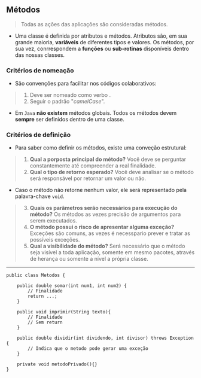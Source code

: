 ## Métodos

> Todas as ações das aplicações são consideradas métodos.

- Uma classe é definida por atributos e métodos. Atributos são, em sua grande maioria, **variáveis** de diferentes tipos e valores. Os métodos, por sua vez, conrrespondem a **funções** ou **sub-rotinas** disponíveis dentro das nossas classes.

### Critérios de nomeação

- São convenções para facilitar nos códigos colaborativos:

> 1. Deve ser nomeado como verbo .
> 2. Seguir o padrão "*camelCase*".

- Em `Java` **não existem** métodos globais. Todos os métodos devem **sempre** ser definidos dentro de uma classe.

### Critérios de definição

- Para saber como definir os métodos, existe uma conveção estrutural:

> 1. **Qual a porposta principal do método?** Você deve se perguntar constantemente até compreender a real finalidade.
> 2. **Qual o tipo de retorno esperado?** Você deve analisar se o método será responsável por retornar um valor ou não.

- Caso o método não retorne nenhum valor, ele será representado pela palavra-chave `void`.

> 3. **Quais os parâmetros serão necessários para execução do método?** Os métodos as vezes precisão de argumentos para serem executados.
> 4. **O método possui o risco de apresentar alguma exceção?** Exceções são comuns, as vezes é necesspario prever e tratar as possíveis exceções.
> 5. **Qual a visibilidade do método?** Será necessário que o método seja visível a toda aplicação, somente em mesmo pacotes, através de herança ou somente a nível a própria classe.

---

```
public class Metodos {
    
    public double somar(int num1, int num2) {
        // Finalidade
        return ...;
    }

    public void imprimir(String texto){
        // Finalidade
        // Sem return
    }

    public double dividir(int dividendo, int divisor) throws Exception {
        // Indica que o metodo pode gerar uma exceção
    }

    private void metodoPrivado(){}
}
```